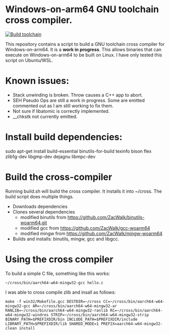 # Windows-on-arm64 GNU toolchain cross compiler.

[![Build toolchain](https://github.com/ZacWalk/mingw-woarm64-build/actions/workflows/main.yml/badge.svg)](https://github.com/ZacWalk/mingw-woarm64-build/actions/workflows/main.yml)

This repository contains a script to build a GNU toolchain cross compiler for Windows-on-arm64. It is a **work in progress**. This allows binaries that can execute on Windows-on-arm64 to be built on Linux. I have only tested this script on Ubuntu/WSL.

# Known issues:
 - Stack unwinding is broken. Throw causes a C++ app to abort.
 - SEH Pseudo Ops are still a work in progress. Some are emitted commented out as I am still working to fix them.
 - Not sure if libatomic is correctly implemented.
 - __chkstk not currently emitted.

# Install build dependencies:

sudo apt-get install build-essential binutils-for-build texinfo bison flex zlib1g-dev libgmp-dev dejagnu libmpc-dev

# Build the cross-compiler

Running build.sh will build the cross compiler. It installs it into ~/cross. The build script does multiple things.
 - Downloads dependencies
 - Clones several dependencies 
    - modified binutils from https://github.com/ZacWalk/binutils-woarm64.git
    - modified gcc from https://github.com/ZacWalk/gcc-woarm64
    - modified mingw from https://github.com/ZacWalk/mingw-woarm64
 - Builds and installs: binutils, mingw, gcc and libgcc.

# Using the cross compiler

To build a simple C file, something like this works:
```
~/cross/bin/aarch64-w64-mingw32-gcc hello.c
```
I was able to cross compile zlib and insall as follows:
```
make -f win32/Makefile.gcc DESTDIR=~/cross CC=~/cross/bin/aarch64-w64-mingw32-gcc AR=~/cross/bin/aarch64-w64-mingw32-ar RANLIB=~/cross/bin/aarch64-w64-mingw32-ranlib RC=~/cross/bin/aarch64-w64-mingw32-windres STRIP=~/cross/bin/aarch64-w64-mingw32-strip BINARY_PATH=$PREFIXDIR/bin INCLUDE_PATH=$PREFIXDIR/include LIBRARY_PATH=$PREFIXDIR/lib SHARED_MODE=1 PREFIX=aarch64-w64-mingw32- clean install
```
